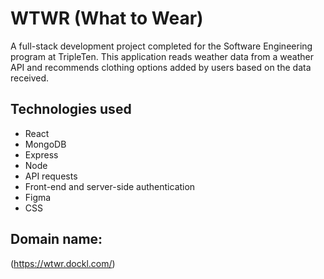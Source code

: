 # WTWR (What to Wear)

A full-stack development project completed for the Software Engineering program at TripleTen. This application reads weather data from a weather API and recommends clothing options added by users based on the data received.

## Technologies used

- React
- MongoDB
- Express
- Node
- API requests
- Front-end and server-side authentication
- Figma
- CSS

## Domain name:

(https://wtwr.dockl.com/)
